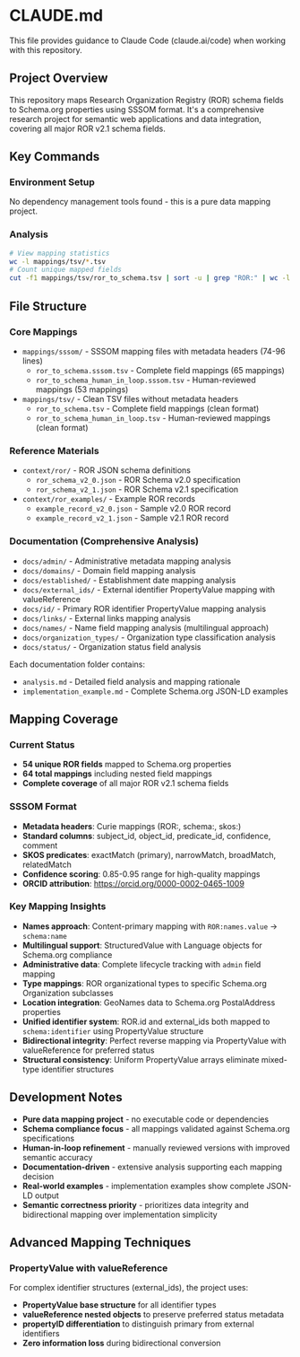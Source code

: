 # CLAUDE.md

This file provides guidance to Claude Code (claude.ai/code) when working with this repository.

## Project Overview

This repository maps Research Organization Registry (ROR) schema fields to Schema.org properties using SSSOM format. It's a comprehensive research project for semantic web applications and data integration, covering all major ROR v2.1 schema fields.

## Key Commands

### Environment Setup
No dependency management tools found - this is a pure data mapping project.

### Analysis
```bash
# View mapping statistics
wc -l mappings/tsv/*.tsv
# Count unique mapped fields
cut -f1 mappings/tsv/ror_to_schema.tsv | sort -u | grep "ROR:" | wc -l
```

## File Structure

### Core Mappings
- `mappings/sssom/` - SSSOM mapping files with metadata headers (74-96 lines)
  - `ror_to_schema.sssom.tsv` - Complete field mappings (65 mappings)
  - `ror_to_schema_human_in_loop.sssom.tsv` - Human-reviewed mappings (53 mappings)
- `mappings/tsv/` - Clean TSV files without metadata headers
  - `ror_to_schema.tsv` - Complete field mappings (clean format)
  - `ror_to_schema_human_in_loop.tsv` - Human-reviewed mappings (clean format)

### Reference Materials
- `context/ror/` - ROR JSON schema definitions
  - `ror_schema_v2_0.json` - ROR Schema v2.0 specification
  - `ror_schema_v2_1.json` - ROR Schema v2.1 specification
- `context/ror_examples/` - Example ROR records
  - `example_record_v2_0.json` - Sample v2.0 ROR record
  - `example_record_v2_1.json` - Sample v2.1 ROR record

### Documentation (Comprehensive Analysis)
- `docs/admin/` - Administrative metadata mapping analysis
- `docs/domains/` - Domain field mapping analysis
- `docs/established/` - Establishment date mapping analysis
- `docs/external_ids/` - External identifier PropertyValue mapping with valueReference
- `docs/id/` - Primary ROR identifier PropertyValue mapping analysis
- `docs/links/` - External links mapping analysis
- `docs/names/` - Name field mapping analysis (multilingual approach)
- `docs/organization_types/` - Organization type classification analysis
- `docs/status/` - Organization status field analysis

Each documentation folder contains:
- `analysis.md` - Detailed field analysis and mapping rationale
- `implementation_example.md` - Complete Schema.org JSON-LD examples

## Mapping Coverage

### Current Status
- **54 unique ROR fields** mapped to Schema.org properties
- **64 total mappings** including nested field mappings
- **Complete coverage** of all major ROR v2.1 schema fields

### SSSOM Format
- **Metadata headers**: Curie mappings (ROR:, schema:, skos:)
- **Standard columns**: subject_id, object_id, predicate_id, confidence, comment
- **SKOS predicates**: exactMatch (primary), narrowMatch, broadMatch, relatedMatch
- **Confidence scoring**: 0.85-0.95 range for high-quality mappings
- **ORCID attribution**: https://orcid.org/0000-0002-0465-1009

### Key Mapping Insights
- **Names approach**: Content-primary mapping with `ROR:names.value` → `schema:name`
- **Multilingual support**: StructuredValue with Language objects for Schema.org compliance
- **Administrative data**: Complete lifecycle tracking with `admin` field mapping
- **Type mappings**: ROR organizational types to specific Schema.org Organization subclasses
- **Location integration**: GeoNames data to Schema.org PostalAddress properties
- **Unified identifier system**: ROR.id and external_ids both mapped to `schema:identifier` using PropertyValue structure
- **Bidirectional integrity**: Perfect reverse mapping via PropertyValue with valueReference for preferred status
- **Structural consistency**: Uniform PropertyValue arrays eliminate mixed-type identifier structures

## Development Notes

- **Pure data mapping project** - no executable code or dependencies
- **Schema compliance focus** - all mappings validated against Schema.org specifications
- **Human-in-loop refinement** - manually reviewed versions with improved semantic accuracy
- **Documentation-driven** - extensive analysis supporting each mapping decision
- **Real-world examples** - implementation examples show complete JSON-LD output
- **Semantic correctness priority** - prioritizes data integrity and bidirectional mapping over implementation simplicity

## Advanced Mapping Techniques

### PropertyValue with valueReference
For complex identifier structures (external_ids), the project uses:
- **PropertyValue base structure** for all identifier types
- **valueReference nested objects** to preserve preferred status metadata
- **propertyID differentiation** to distinguish primary from external identifiers
- **Zero information loss** during bidirectional conversion